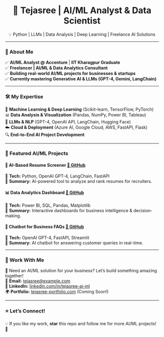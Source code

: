 <h1 align="center">🚀 Tejasree | AI/ML Analyst & Data Scientist</h1>
<p align="center">
💡 Python | LLMs | Data Analysis | Deep Learning | Freelance AI Solutions
</p>

---

### 👋 About Me  
✅ **AI/ML Analyst @ Accenture** | **IIT Kharagpur Graduate**  
✅ **Freelancer | AI/ML & Data Analytics Consultant**  
✅ **Building real-world AI/ML projects for businesses & startups**  
✅ **Currently mastering Generative AI & LLMs (GPT-4, Gemini, LangChain)**  

---

### 🛠️ My Expertise  
🚀 **Machine Learning & Deep Learning** (Scikit-learn, TensorFlow, PyTorch)  
📊 **Data Analysis & Visualization** (Pandas, NumPy, Power BI, Tableau)  
🧠 **LLMs & NLP** (GPT-4, OpenAI API, LangChain, Hugging Face)  
☁️ **Cloud & Deployment** (Azure AI, Google Cloud, AWS, FastAPI, Flask)  
🔍 **End-to-End AI Project Development**  

---

### 📌 Featured AI/ML Projects  
#### **🚀 AI-Based Resume Screener** [🔗 GitHub](#)  
🔹 **Tech:** Python, OpenAI GPT-4, LangChain, FastAPI  
🔹 **Summary:** AI-powered tool to analyze and rank resumes for recruiters.  

#### **📊 Data Analytics Dashboard** [🔗 GitHub](#)  
🔹 **Tech:** Power BI, SQL, Pandas, Matplotlib  
🔹 **Summary:** Interactive dashboards for business intelligence & decision-making.  

#### **🎯 Chatbot for Business FAQs** [🔗 GitHub](#)  
🔹 **Tech:** OpenAI GPT-4, FastAPI, Streamlit  
🔹 **Summary:** AI chatbot for answering customer queries in real-time.  

---

### 🌟 Work With Me  
🚀 Need an AI/ML solution for your business? Let’s build something amazing together!  
📩 **Email:** [tejasree@example.com](mailto:tejasree@example.com)  
💼 **LinkedIn:** [linkedin.com/in/tejasree-ai-ml](https://linkedin.com/in/tejasree-ai-ml)  
🌍 **Portfolio:** [tejasree-portfolio.com](#) (Coming Soon!)  

---

### ⭐ Let’s Connect!  
💡 If you like my work, **star** this repo and follow me for more AI/ML projects! 🌟  
